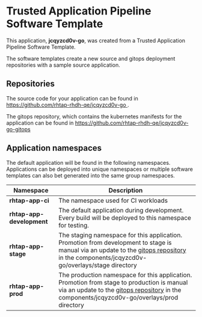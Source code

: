 # Trusted Application Pipeline Software Template

This application, **jcqyzcd0v-go**, was created from a Trusted Application Pipeline Software Template.

The software templates create a new source and gitops deployment repositories with a sample source application. 

## Repositories

The source code for your application can be found in [https://github.com/rhtap-rhdh-qe/jcqyzcd0v-go ](https://github.com/rhtap-rhdh-qe/jcqyzcd0v-go ).
 
The gitops repository, which contains the kubernetes manifests for the application can be found in 
[https://github.com/rhtap-rhdh-qe/jcqyzcd0v-go-gitops ](https://github.com/rhtap-rhdh-qe/jcqyzcd0v-go-gitops ) 

## Application namespaces 

The default application will be found in the following namespaces. Applications can be deployed into unique namespaces or multiple software templates can also bet generated into the same group namespaces.  

|  Namespace   |  Description   |  
| -------- | -------- |
| **rhtap-app-ci** | The namespace used for CI workloads |
| **rhtap-app-development** | The default application during development. Every build will be deployed to this namespace for testing. |
| **rhtap-app-stage** | The staging namespace for this application. Promotion from development to stage is manual via an update to the [gitops repository](https://github.com/rhtap-rhdh-qe/jcqyzcd0v-go-gitops ) in the components/jcqyzcd0v-go/overlays/stage directory |
| **rhtap-app-prod** | The production namespace for this application. Promotion from stage to production is manual via an update to the [gitops repository](https://github.com/rhtap-rhdh-qe/jcqyzcd0v-go-gitops ) in the components/jcqyzcd0v-go/overlays/prod directory |